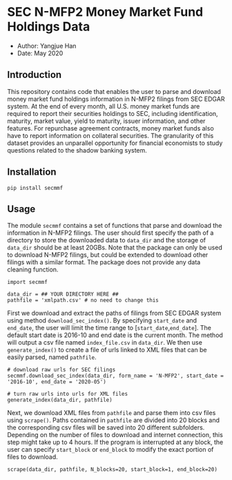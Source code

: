 # SEC N-MFP2 Money Market Fund Holdings Data

- Author: Yangjue Han
- Date: May 2020

## Introduction
This repository contains code that enables the user to parse and download money market fund holdings information in N-MFP2 filings from SEC EDGAR system. At the end of every month, all U.S. money market funds are required to report their securities holdings to SEC, including identification, maturity, market value, yield to maturity, issuer information, and other features. For repurchase agreement contracts, money market funds also have to report information on collateral securities. The granularity of this dataset provides an unparallel opportunity for financial economists to study questions related to the shadow banking system.

## Installation

```
pip install secmmf
```

## Usage

The module `secmmf` contains a set of functions that parse and download the information in N-MFP2 filings. The user should first specify the path of a directory to store the downloaded data to `data_dir` and the storage of `data_dir` should be at least 20GBs. Note that the package can only be used to download N-MFP2 filings, but could be extended to download other filings with a similar format. The package does not provide any data cleaning function.

```
import secmmf

data_dir = ## YOUR DIRECTORY HERE ##
pathfile = 'xmlpath.csv' # no need to change this
```

First we download and extract the paths of filings from SEC EDGAR system using method `download_sec_index()`. By specifying `start_date` and `end_date`, the user will limit the time range to [`start_date`,`end_date`]. The default start date is 2016-10 and end date is the current month. The method will output a csv file named `index_file.csv` in `data_dir`. We then use `generate_index()` to create a file of urls linked to XML files that can be easily parsed, named `pathfile`.
```
# download raw urls for SEC filings
secmmf.download_sec_index(data_dir, form_name = 'N-MFP2', start_date = '2016-10', end_date = '2020-05')

# turn raw urls into urls for XML files
generate_index(data_dir, pathfile)
```

Next, we download XML files from `pathfile` and parse them into csv files using `scrape()`. Paths contained in `pathfile` are divided into 20 blocks and the corresponding csv files will be saved into 20 different subfolders. Depending on the number of files to download and internet connection, this step might take up to 4 hours. If the program is interrupted at any block, the user can specify `start_block` or `end_block` to modify the exact portion of files to download.

```
scrape(data_dir, pathfile, N_blocks=20, start_block=1, end_block=20)
```
